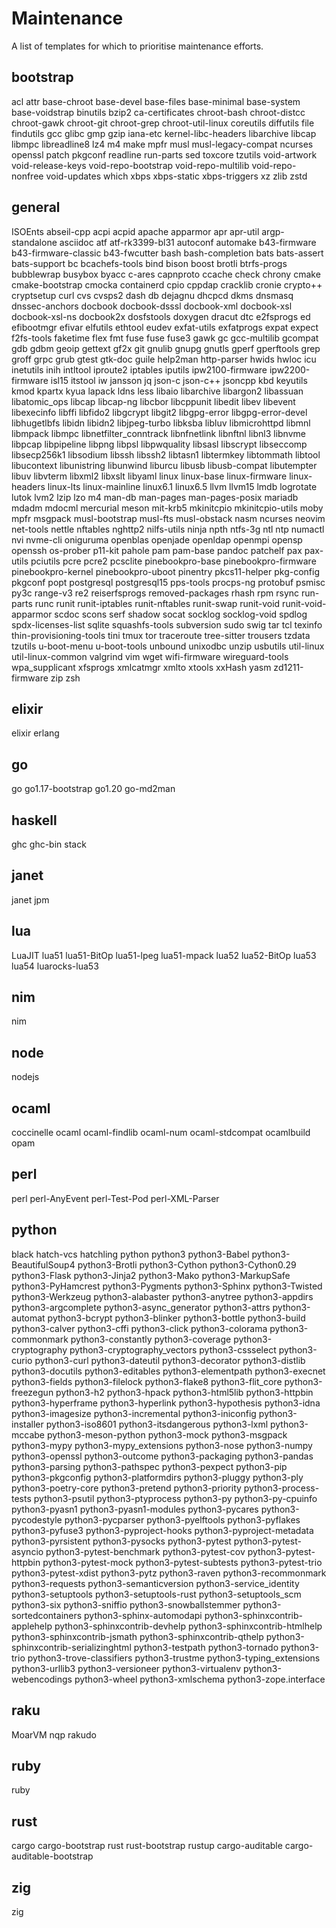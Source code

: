 Maintenance
===========

A list of templates for which to prioritise maintenance efforts.

bootstrap
---------

acl
attr
base-chroot
base-devel
base-files
base-minimal
base-system
base-voidstrap
binutils
bzip2
ca-certificates
chroot-bash
chroot-distcc
chroot-gawk
chroot-git
chroot-grep
chroot-util-linux
coreutils
diffutils
file
findutils
gcc
glibc
gmp
gzip
iana-etc
kernel-libc-headers
libarchive
libcap
libmpc
libreadline8
lz4
m4
make
mpfr
musl
musl-legacy-compat
ncurses
openssl
patch
pkgconf
readline
run-parts
sed
toxcore
tzutils
void-artwork
void-release-keys
void-repo-bootstrap
void-repo-multilib
void-repo-nonfree
void-updates
which
xbps
xbps-static
xbps-triggers
xz
zlib
zstd

general
-------

ISOEnts
abseil-cpp
acpi
acpid
apache
apparmor
apr
apr-util
argp-standalone
asciidoc
atf
atf-rk3399-bl31
autoconf
automake
b43-firmware
b43-firmware-classic
b43-fwcutter
bash
bash-completion
bats
bats-assert
bats-support
bc
bcachefs-tools
bind
bison
boost
brotli
btrfs-progs
bubblewrap
busybox
byacc
c-ares
capnproto
ccache
check
chrony
cmake
cmake-bootstrap
cmocka
containerd
cpio
cppdap
cracklib
cronie
crypto++
cryptsetup
curl
cvs
cvsps2
dash
db
dejagnu
dhcpcd
dkms
dnsmasq
dnssec-anchors
docbook
docbook-dsssl
docbook-xml
docbook-xsl
docbook-xsl-ns
docbook2x
dosfstools
doxygen
dracut
dtc
e2fsprogs
ed
efibootmgr
efivar
elfutils
ethtool
eudev
exfat-utils
exfatprogs
expat
expect
f2fs-tools
faketime
flex
fmt
fuse
fuse
fuse3
gawk
gc
gcc-multilib
gcompat
gdb
gdbm
geoip
gettext
gf2x
git
gnulib
gnupg
gnutls
gperf
gperftools
grep
groff
grpc
grub
gtest
gtk-doc
guile
help2man
http-parser
hwids
hwloc
icu
inetutils
inih
intltool
iproute2
iptables
iputils
ipw2100-firmware
ipw2200-firmware
isl15
itstool
iw
jansson
jq
json-c
json-c++
jsoncpp
kbd
keyutils
kmod
kpartx
kyua
lapack
ldns
less
libaio
libarchive
libargon2
libassuan
libatomic_ops
libcap
libcap-ng
libcbor
libcppunit
libedit
libev
libevent
libexecinfo
libffi
libfido2
libgcrypt
libgit2
libgpg-error
libgpg-error-devel
libhugetlbfs
libidn
libidn2
libjpeg-turbo
libksba
libluv
libmicrohttpd
libmnl
libmpack
libmpc
libnetfilter_conntrack
libnfnetlink
libnftnl
libnl3
libnvme
libpcap
libpipeline
libpng
libpsl
libpwquality
libsasl
libscrypt
libseccomp
libsecp256k1
libsodium
libssh
libssh2
libtasn1
libtermkey
libtommath
libtool
libucontext
libunistring
libunwind
liburcu
libusb
libusb-compat
libutempter
libuv
libvterm
libxml2
libxslt
libyaml
linux
linux-base
linux-firmware
linux-headers
linux-lts
linux-mainline
linux6.1
linux6.5
llvm
llvm15
lmdb
logrotate
lutok
lvm2
lzip
lzo
m4
man-db
man-pages
man-pages-posix
mariadb
mdadm
mdocml
mercurial
meson
mit-krb5
mkinitcpio
mkinitcpio-utils
moby
mpfr
msgpack
musl-bootstrap
musl-fts
musl-obstack
nasm
ncurses
neovim
net-tools
nettle
nftables
nghttp2
nilfs-utils
ninja
npth
ntfs-3g
ntl
ntp
numactl
nvi
nvme-cli
oniguruma
openblas
openjade
openldap
openmpi
opensp
openssh
os-prober
p11-kit
pahole
pam
pam-base
pandoc
patchelf
pax
pax-utils
pciutils
pcre
pcre2
pcsclite
pinebookpro-base
pinebookpro-firmware
pinebookpro-kernel
pinebookpro-uboot
pinentry
pkcs11-helper
pkg-config
pkgconf
popt
postgresql
postgresql15
pps-tools
procps-ng
protobuf
psmisc
py3c
range-v3
re2
reiserfsprogs
removed-packages
rhash
rpm
rsync
run-parts
runc
runit
runit-iptables
runit-nftables
runit-swap
runit-void
runit-void-apparmor
scdoc
scons
serf
shadow
socat
socklog
socklog-void
spdlog
spdx-licenses-list
sqlite
squashfs-tools
subversion
sudo
swig
tar
tcl
texinfo
thin-provisioning-tools
tini
tmux
tor
traceroute
tree-sitter
trousers
tzdata
tzutils
u-boot-menu
u-boot-tools
unbound
unixodbc
unzip
usbutils
util-linux
util-linux-common
valgrind
vim
wget
wifi-firmware
wireguard-tools
wpa_supplicant
xfsprogs
xmlcatmgr
xmlto
xtools
xxHash
yasm
zd1211-firmware
zip
zsh

elixir
------

elixir
erlang

go
--

go
go1.17-bootstrap
go1.20
go-md2man

haskell
-------

ghc
ghc-bin
stack

janet
-----

janet
jpm

lua
---

LuaJIT
lua51
lua51-BitOp
lua51-lpeg
lua51-mpack
lua52
lua52-BitOp
lua53
lua54
luarocks-lua53

nim
---

nim

node
----

nodejs

ocaml
-----

coccinelle
ocaml
ocaml-findlib
ocaml-num
ocaml-stdcompat
ocamlbuild
opam

perl
----

perl
perl-AnyEvent
perl-Test-Pod
perl-XML-Parser

python
------

black
hatch-vcs
hatchling
python
python3
python3-Babel
python3-BeautifulSoup4
python3-Brotli
python3-Cython
python3-Cython0.29
python3-Flask
python3-Jinja2
python3-Mako
python3-MarkupSafe
python3-PyHamcrest
python3-Pygments
python3-Sphinx
python3-Twisted
python3-Werkzeug
python3-alabaster
python3-anytree
python3-appdirs
python3-argcomplete
python3-async_generator
python3-attrs
python3-automat
python3-bcrypt
python3-blinker
python3-bottle
python3-build
python3-calver
python3-cffi
python3-click
python3-colorama
python3-commonmark
python3-constantly
python3-coverage
python3-cryptography
python3-cryptography_vectors
python3-cssselect
python3-curio
python3-curl
python3-dateutil
python3-decorator
python3-distlib
python3-docutils
python3-editables
python3-elementpath
python3-execnet
python3-fields
python3-filelock
python3-flake8
python3-flit_core
python3-freezegun
python3-h2
python3-hpack
python3-html5lib
python3-httpbin
python3-hyperframe
python3-hyperlink
python3-hypothesis
python3-idna
python3-imagesize
python3-incremental
python3-iniconfig
python3-installer
python3-iso8601
python3-itsdangerous
python3-lxml
python3-mccabe
python3-meson-python
python3-mock
python3-msgpack
python3-mypy
python3-mypy_extensions
python3-nose
python3-numpy
python3-openssl
python3-outcome
python3-packaging
python3-pandas
python3-parsing
python3-pathspec
python3-pexpect
python3-pip
python3-pkgconfig
python3-platformdirs
python3-pluggy
python3-ply
python3-poetry-core
python3-pretend
python3-priority
python3-process-tests
python3-psutil
python3-ptyprocess
python3-py
python3-py-cpuinfo
python3-pyasn1
python3-pyasn1-modules
python3-pycares
python3-pycodestyle
python3-pycparser
python3-pyelftools
python3-pyflakes
python3-pyfuse3
python3-pyproject-hooks
python3-pyproject-metadata
python3-pyrsistent
python3-pysocks
python3-pytest
python3-pytest-asyncio
python3-pytest-benchmark
python3-pytest-cov
python3-pytest-httpbin
python3-pytest-mock
python3-pytest-subtests
python3-pytest-trio
python3-pytest-xdist
python3-pytz
python3-raven
python3-recommonmark
python3-requests
python3-semanticversion
python3-service_identity
python3-setuptools
python3-setuptools-rust
python3-setuptools_scm
python3-six
python3-sniffio
python3-snowballstemmer
python3-sortedcontainers
python3-sphinx-automodapi
python3-sphinxcontrib-applehelp
python3-sphinxcontrib-devhelp
python3-sphinxcontrib-htmlhelp
python3-sphinxcontrib-jsmath
python3-sphinxcontrib-qthelp
python3-sphinxcontrib-serializinghtml
python3-testpath
python3-tornado
python3-trio
python3-trove-classifiers
python3-trustme
python3-typing_extensions
python3-urllib3
python3-versioneer
python3-virtualenv
python3-webencodings
python3-wheel
python3-xmlschema
python3-zope.interface

raku
----

MoarVM
nqp
rakudo

ruby
----

ruby

rust
----

cargo
cargo-bootstrap
rust
rust-bootstrap
rustup
cargo-auditable
cargo-auditable-bootstrap

zig
---

zig
